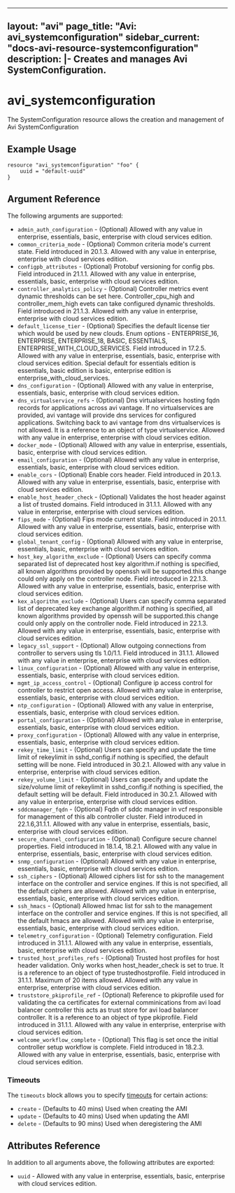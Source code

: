<!--
    Copyright 2021 VMware, Inc.
    SPDX-License-Identifier: Mozilla Public License 2.0
-->
---
layout: "avi"
page_title: "Avi: avi_systemconfiguration"
sidebar_current: "docs-avi-resource-systemconfiguration"
description: |-
  Creates and manages Avi SystemConfiguration.
---

# avi_systemconfiguration

The SystemConfiguration resource allows the creation and management of Avi SystemConfiguration

## Example Usage

```hcl
resource "avi_systemconfiguration" "foo" {
    uuid = "default-uuid"
}
```

## Argument Reference

The following arguments are supported:

* `admin_auth_configuration` - (Optional) Allowed with any value in enterprise, essentials, basic, enterprise with cloud services edition.
* `common_criteria_mode` - (Optional) Common criteria mode's current state. Field introduced in 20.1.3. Allowed with any value in enterprise, enterprise with cloud services edition.
* `configpb_attributes` - (Optional) Protobuf versioning for config pbs. Field introduced in 21.1.1. Allowed with any value in enterprise, essentials, basic, enterprise with cloud services edition.
* `controller_analytics_policy` - (Optional) Controller metrics event dynamic thresholds can be set here. Controller_cpu_high and controller_mem_high evets can take configured dynamic thresholds. Field introduced in 21.1.3. Allowed with any value in enterprise, enterprise with cloud services edition.
* `default_license_tier` - (Optional) Specifies the default license tier which would be used by new clouds. Enum options - ENTERPRISE_16, ENTERPRISE, ENTERPRISE_18, BASIC, ESSENTIALS, ENTERPRISE_WITH_CLOUD_SERVICES. Field introduced in 17.2.5. Allowed with any value in enterprise, essentials, basic, enterprise with cloud services edition. Special default for essentials edition is essentials, basic edition is basic, enterprise edition is enterprise_with_cloud_services.
* `dns_configuration` - (Optional) Allowed with any value in enterprise, essentials, basic, enterprise with cloud services edition.
* `dns_virtualservice_refs` - (Optional) Dns virtualservices hosting fqdn records for applications across avi vantage. If no virtualservices are provided, avi vantage will provide dns services for configured applications. Switching back to avi vantage from dns virtualservices is not allowed. It is a reference to an object of type virtualservice. Allowed with any value in enterprise, enterprise with cloud services edition.
* `docker_mode` - (Optional) Allowed with any value in enterprise, essentials, basic, enterprise with cloud services edition.
* `email_configuration` - (Optional) Allowed with any value in enterprise, essentials, basic, enterprise with cloud services edition.
* `enable_cors` - (Optional) Enable cors header. Field introduced in 20.1.3. Allowed with any value in enterprise, essentials, basic, enterprise with cloud services edition.
* `enable_host_header_check` - (Optional) Validates the host header against a list of trusted domains. Field introduced in 31.1.1. Allowed with any value in enterprise, enterprise with cloud services edition.
* `fips_mode` - (Optional) Fips mode current state. Field introduced in 20.1.1. Allowed with any value in enterprise, essentials, basic, enterprise with cloud services edition.
* `global_tenant_config` - (Optional) Allowed with any value in enterprise, essentials, basic, enterprise with cloud services edition.
* `host_key_algorithm_exclude` - (Optional) Users can specify comma separated list of deprecated host key algorithm.if nothing is specified, all known algorithms provided by openssh will be supported.this change could only apply on the controller node. Field introduced in 22.1.3. Allowed with any value in enterprise, essentials, basic, enterprise with cloud services edition.
* `kex_algorithm_exclude` - (Optional) Users can specify comma separated list of deprecated key exchange algorithm.if nothing is specified, all known algorithms provided by openssh will be supported.this change could only apply on the controller node. Field introduced in 22.1.3. Allowed with any value in enterprise, essentials, basic, enterprise with cloud services edition.
* `legacy_ssl_support` - (Optional) Allow outgoing connections from controller to servers using tls 1.0/1.1. Field introduced in 31.1.1. Allowed with any value in enterprise, enterprise with cloud services edition.
* `linux_configuration` - (Optional) Allowed with any value in enterprise, essentials, basic, enterprise with cloud services edition.
* `mgmt_ip_access_control` - (Optional) Configure ip access control for controller to restrict open access. Allowed with any value in enterprise, essentials, basic, enterprise with cloud services edition.
* `ntp_configuration` - (Optional) Allowed with any value in enterprise, essentials, basic, enterprise with cloud services edition.
* `portal_configuration` - (Optional) Allowed with any value in enterprise, essentials, basic, enterprise with cloud services edition.
* `proxy_configuration` - (Optional) Allowed with any value in enterprise, essentials, basic, enterprise with cloud services edition.
* `rekey_time_limit` - (Optional) Users can specify and update the time limit of rekeylimit in sshd_config.if nothing is specified, the default setting will be none. Field introduced in 30.2.1. Allowed with any value in enterprise, enterprise with cloud services edition.
* `rekey_volume_limit` - (Optional) Users can specify and update the size/volume limit of rekeylimit in sshd_config.if nothing is specified, the default setting will be default. Field introduced in 30.2.1. Allowed with any value in enterprise, enterprise with cloud services edition.
* `sddcmanager_fqdn` - (Optional) Fqdn of sddc manager in vcf responsible for management of this alb controller cluster. Field introduced in 22.1.6,31.1.1. Allowed with any value in enterprise, essentials, basic, enterprise with cloud services edition.
* `secure_channel_configuration` - (Optional) Configure secure channel properties. Field introduced in 18.1.4, 18.2.1. Allowed with any value in enterprise, essentials, basic, enterprise with cloud services edition.
* `snmp_configuration` - (Optional) Allowed with any value in enterprise, essentials, basic, enterprise with cloud services edition.
* `ssh_ciphers` - (Optional) Allowed ciphers list for ssh to the management interface on the controller and service engines. If this is not specified, all the default ciphers are allowed. Allowed with any value in enterprise, essentials, basic, enterprise with cloud services edition.
* `ssh_hmacs` - (Optional) Allowed hmac list for ssh to the management interface on the controller and service engines. If this is not specified, all the default hmacs are allowed. Allowed with any value in enterprise, essentials, basic, enterprise with cloud services edition.
* `telemetry_configuration` - (Optional) Telemetry configuration. Field introduced in 31.1.1. Allowed with any value in enterprise, essentials, basic, enterprise with cloud services edition.
* `trusted_host_profiles_refs` - (Optional) Trusted host profiles for host header validation. Only works when host_header_check is set to true. It is a reference to an object of type trustedhostprofile. Field introduced in 31.1.1. Maximum of 20 items allowed. Allowed with any value in enterprise, enterprise with cloud services edition.
* `truststore_pkiprofile_ref` - (Optional) Reference to pkiprofile used for validating the ca certificates for external comminications from avi load balancer controller  this acts as trust store for avi load balancer controller. It is a reference to an object of type pkiprofile. Field introduced in 31.1.1. Allowed with any value in enterprise, enterprise with cloud services edition.
* `welcome_workflow_complete` - (Optional) This flag is set once the initial controller setup workflow is complete. Field introduced in 18.2.3. Allowed with any value in enterprise, essentials, basic, enterprise with cloud services edition.


### Timeouts

The `timeouts` block allows you to specify [timeouts](https://www.terraform.io/docs/configuration/resources.html#timeouts) for certain actions:

* `create` - (Defaults to 40 mins) Used when creating the AMI
* `update` - (Defaults to 40 mins) Used when updating the AMI
* `delete` - (Defaults to 90 mins) Used when deregistering the AMI

## Attributes Reference

In addition to all arguments above, the following attributes are exported:

* `uuid` -  Allowed with any value in enterprise, essentials, basic, enterprise with cloud services edition.


